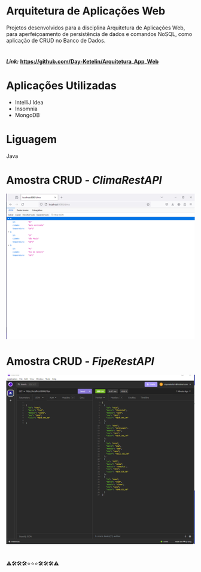 # Arquitetura de Aplicações Web

Projetos desenvolvidos para a disciplina Arquitetura de Aplicações Web, para aperfeiçoamento de persistência de dados e comandos NoSQL, como aplicação de CRUD no Banco de Dados.




#

***Link:*** **<https://github.com/Day-Ketelin/Arquitetura_App_Web>**
#

# Aplicações Utilizadas
* IntelliJ Idea
* Insomnia
* MongoDB


# Liguagem

Java

# Amostra CRUD - *ClimaRestAPI*
![](https://github.com/Day-Ketelin/Arquitetura_App_Web/blob/main/ClimaRestAPI/ClimaRestAPI.gif)

#

# Amostra CRUD - *FipeRestAPI*
![](https://github.com/Day-Ketelin/Arquitetura_App_Web/blob/main/FipeRestAPI/FipeRestAPI_GIF.gif)

#

#
⚠️🛠️🛠️🛠️⭐⭐⭐🛠️🛠️🛠️⚠️


